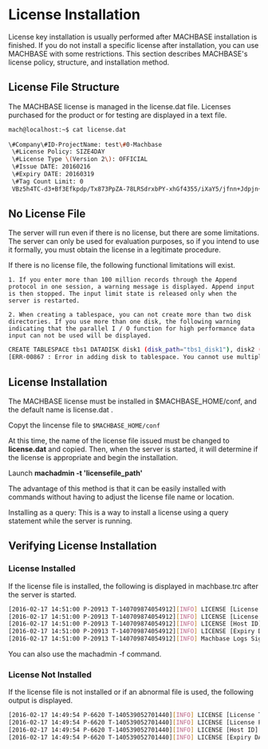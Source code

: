 # License Installation

License key installation is usually performed after MACHBASE installation is finished. If you do not install a specific license after installation, you can use MACHBASE with some restrictions. This section describes MACHBASE's license policy, structure, and installation method.

## License File Structure

The MACHBASE license is managed in the license.dat file. Licenses purchased for the product or for testing are displayed in a text file.

```bash
mach@localhost:~$ cat license.dat 
 
\#Company\#ID-ProjectName: test\#0-Machbase 
 \#License Policy: SIZE4DAY 
 \#License Type \(Version 2\): OFFICIAL 
 \#Issue DATE: 20160216 
 \#Expiry DATE: 20160319 
 \#Tag Count Limit: 0
 VBz5h4TC-d3+Bf3Efkpdp/Tx873PpZA-78LRSdrxbPY-xhGf4355/iXaY5/jfnn+Jdpjn+N+ef4l2mOf4355/iXaY5/jfnn+Jdpjn+N+ef4l2mOf4355/iXaY5/jfnn+Jdpjn+N+ef4l2mOf4355/iXaY5/jfnn+Jdpjn+
```

## No License File

The server will run even if there is no license, but there are some limitations. The server can only be used for evaluation purposes, so if you intend to use it formally, you must obtain the license in a legitimate procedure.

If there is no license file, the following functional limitations will exist.

    1. If you enter more than 100 million records through the Append protocol in one session, a warning message is displayed. Append input is then stopped. The input limit state is released only when the server is restarted.

    2. When creating a tablespace, you can not create more than two disk directories. If you use more than one disk, the following warning indicating that the parallel I / O function for high performance data input can not be used will be displayed. 

```bash
CREATE TABLESPACE tbs1 DATADISK disk1 (disk_path="tbs1_disk1"), disk2 (disk_path="tbs1_disk2"), disk3 (disk_path="tbs1_disk3");
[ERR-00867 : Error in adding disk to tablespace. You cannot use multiple disks for tablespace without valid license.]
```

## License Installation

The MACHBASE license must be installed in $MACHBASE_HOME/conf, and the default name is license.dat .

Copyt the lincense file to `$MACHBASE_HOME/conf`

At this time, the name of the license file issued must be changed to **license.dat** and copied. Then, when the server is started, it will determine if the license is appropriate and begin the installation.

Launch **machadmin -t 'licensefile_path'**

The advantage of this method is that it can be easily installed with commands without having to adjust the license file name or location. 

Installing as a query: This is a way to install a license using a query statement while the server is running.

## Verifying License Installation

### License Installed

If the license file is installed, the following is displayed in machbase.trc after the server is started.

```bash
[2016-02-17 14:51:00 P-20913 T-140709874054912][INFO] LICENSE [License Type (Version 2)][OFFICIAL]
[2016-02-17 14:51:00 P-20913 T-140709874054912][INFO] LICENSE [License Policy] [CORE]
[2016-02-17 14:51:00 P-20913 T-140709874054912][INFO] LICENSE [Host ID] [FFFFFFFFFFFFFFF]
[2016-02-17 14:51:00 P-20913 T-140709874054912][INFO] LICENSE [Expiry DATE] [25300318]
[2016-02-17 14:51:00 P-20913 T-140709874054912][INFO] Machbase Logs Signature! : OFFICIAL:CORE:FFFFFFFFFFFFFFF:25300318-3.5.0.826b8f2.official-LINUX-X86-64-release
```

You can also use the machadmin -f command.

### License Not Installed

If the license file is not installed or if an abnormal file is used, the following output is displayed.

```bash
[2016-02-17 14:49:54 P-6620 T-140539052701440][INFO] LICENSE [License Type(Version 2)][Only for evaluation (No license)]
[2016-02-17 14:49:54 P-6620 T-140539052701440][INFO] LICENSE [License Policy] [None]
[2016-02-17 14:49:54 P-6620 T-140539052701440][INFO] LICENSE [Host ID] [Unknown]
[2016-02-17 14:49:54 P-6620 T-140539052701440][INFO] LICENSE [Expiry DATE] [N/A]
```
